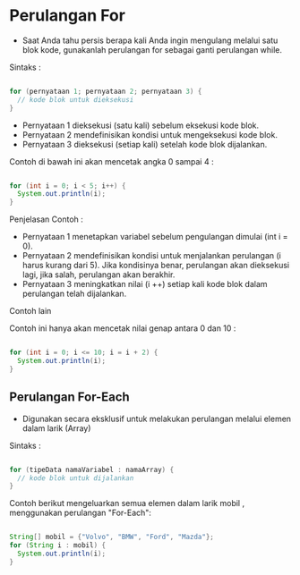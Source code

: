 # Perulangan For

- Saat Anda tahu persis berapa kali Anda ingin mengulang melalui satu blok kode, gunakanlah perulangan for sebagai ganti perulangan while.

Sintaks :

```java

for (pernyataan 1; pernyataan 2; pernyataan 3) {
  // kode blok untuk dieksekusi
}

```

- Pernyataan 1 dieksekusi (satu kali) sebelum eksekusi kode blok.
- Pernyataan 2 mendefinisikan kondisi untuk mengeksekusi kode blok.
- Pernyataan 3 dieksekusi (setiap kali) setelah kode blok dijalankan.

Contoh di bawah ini akan mencetak angka 0 sampai 4 :

```java

for (int i = 0; i < 5; i++) {
  System.out.println(i);
}

```

Penjelasan Contoh :

- Pernyataan 1 menetapkan variabel sebelum pengulangan dimulai (int i = 0).
- Pernyataan 2 mendefinisikan kondisi untuk menjalankan perulangan (i harus kurang dari 5). Jika kondisinya benar, perulangan akan dieksekusi lagi, jika salah, perulangan akan berakhir.
- Pernyataan 3 meningkatkan nilai (i ++) setiap kali kode blok dalam perulangan telah dijalankan.


Contoh lain

Contoh ini hanya akan mencetak nilai genap antara 0 dan 10 :

```java

for (int i = 0; i <= 10; i = i + 2) {
  System.out.println(i);
}

```


## Perulangan For-Each

- Digunakan secara eksklusif untuk melakukan perulangan melalui elemen dalam larik (Array)

Sintaks :

```java

for (tipeData namaVariabel : namaArray) {
  // kode blok untuk dijalankan
}

```

Contoh berikut mengeluarkan semua elemen dalam larik mobil , menggunakan perulangan "For-Each":

```java

String[] mobil = {"Volvo", "BMW", "Ford", "Mazda"};
for (String i : mobil) {
  System.out.println(i);
}

```

